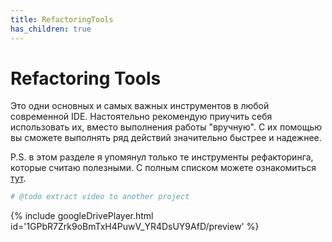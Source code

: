 ```yaml
---
title: RefactoringTools
has_children: true
---
```


# Refactoring Tools

Это одни основных и самых важных инструментов в любой современной IDE. Настоятельно рекомендую приучить себя использовать их, вместо выполнения работы "вручную". С их помощью вы сможете выполнять ряд действий значительно быстрее и надежнее.


P.S. в этом разделе я упомянул только те инструменты рефакторинга, которые считаю полезными. С полным списком можете ознакомиться [тут](https://www.jetbrains.com/help/phpstorm/refactoring-source-code.html).



```php
# @todo extract video to another project 
```
{% include googleDrivePlayer.html id='1GPbR7Zrk9oBmTxH4PuwV_YR4DsUY9AfD/preview' %}